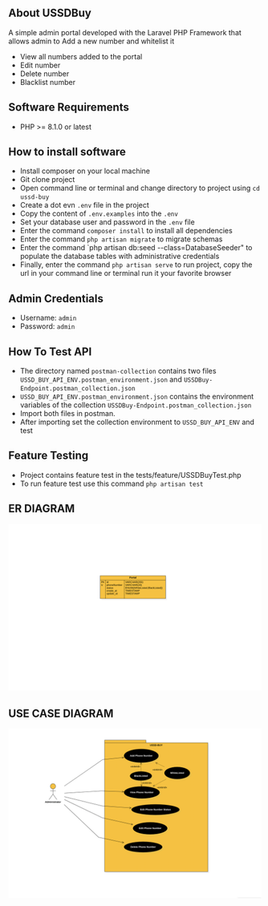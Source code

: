 ## About USSDBuy

A simple admin portal developed with the Laravel PHP Framework that allows admin to
Add a new number and whitelist it
- View all numbers added to the portal
- Edit number
- Delete number
- Blacklist number

## Software Requirements
- PHP >= 8.1.0 or latest

## How to install software
- Install composer on your local machine
- Git clone project 
- Open command line or terminal and change directory to project using `cd ussd-buy`
- Create a dot evn `.env` file in the project
- Copy the content of `.env.examples` into the `.env`
- Set your database user and password in the `.env` file
- Enter the command `composer install` to install all dependencies
- Enter the command `php artisan migrate` to migrate schemas
- Enter the command `php artisan db:seed --class=DatabaseSeeder" to populate the database tables with administrative credentials
- Finally, enter the command `php artisan serve` to run project, copy the url in your command line or terminal run it your favorite browser

## Admin Credentials
- Username: `admin`
- Password: `admin`

## How To Test API

- The directory named `postman-collection` contains two files `USSD_BUY_API_ENV.postman_environment.json` and `USSDBuy-Endpoint.postman_collection.json`
- `USSD_BUY_API_ENV.postman_environment.json` contains the environment variables of the collection `USSDBuy-Endpoint.postman_collection.json`
- Import both files in postman.
- After importing set the collection environment to `USSD_BUY_API_ENV` and test

## Feature Testing
- Project contains feature test in the tests/feature/USSDBuyTest.php
- To run feature test use this command `php artisan test`

## ER DIAGRAM
<p align="center">
    <img src="./diagrams/er-diagram.png" alt="ER Diagram"/>
</a>

## USE CASE DIAGRAM
<p align="center">
    <img src="./diagrams/use-case-diagram.png" alt="Use Case Diagram"/>
</a>



